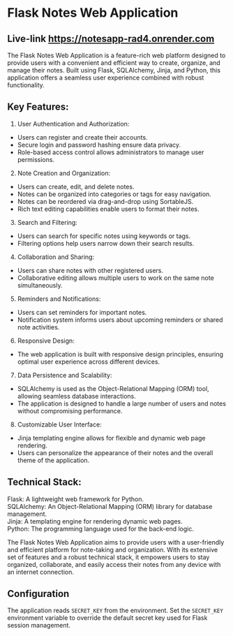 # Flask Notes Web Application

## Live-link https://notesapp-rad4.onrender.com

The Flask Notes Web Application is a feature-rich web platform designed to provide users with a convenient and efficient way to create, organize, and manage their notes. Built using Flask, SQLAlchemy, Jinja, and Python, this application offers a seamless user experience combined with robust functionality.

## Key Features:

1. User Authentication and Authorization:

* Users can register and create their accounts.
* Secure login and password hashing ensure data privacy.
* Role-based access control allows administrators to manage user permissions.

2. Note Creation and Organization:

* Users can create, edit, and delete notes.
* Notes can be organized into categories or tags for easy navigation.
* Notes can be reordered via drag-and-drop using SortableJS.
* Rich text editing capabilities enable users to format their notes.

3. Search and Filtering:

* Users can search for specific notes using keywords or tags.
* Filtering options help users narrow down their search results.

4. Collaboration and Sharing:

* Users can share notes with other registered users.
* Collaborative editing allows multiple users to work on the same note simultaneously.

5. Reminders and Notifications:

* Users can set reminders for important notes.
* Notification system informs users about upcoming reminders or shared note activities.

6. Responsive Design:

* The web application is built with responsive design principles, ensuring optimal user experience across different devices.

7. Data Persistence and Scalability:

* SQLAlchemy is used as the Object-Relational Mapping (ORM) tool, allowing seamless database interactions.
* The application is designed to handle a large number of users and notes without compromising performance.

8. Customizable User Interface:

* Jinja templating engine allows for flexible and dynamic web page rendering.
* Users can personalize the appearance of their notes and the overall theme of the application.

## Technical Stack:

Flask: A lightweight web framework for Python.<br>
SQLAlchemy: An Object-Relational Mapping (ORM) library for database management.<br>
Jinja: A templating engine for rendering dynamic web pages.<br>
Python: The programming language used for the back-end logic.

The Flask Notes Web Application aims to provide users with a user-friendly and efficient platform for note-taking and organization. With its extensive set of features and a robust technical stack, it empowers users to stay organized, collaborate, and easily access their notes from any device with an internet connection.

## Configuration

The application reads `SECRET_KEY` from the environment. Set the `SECRET_KEY` environment variable to override the default secret key used for Flask session management.
